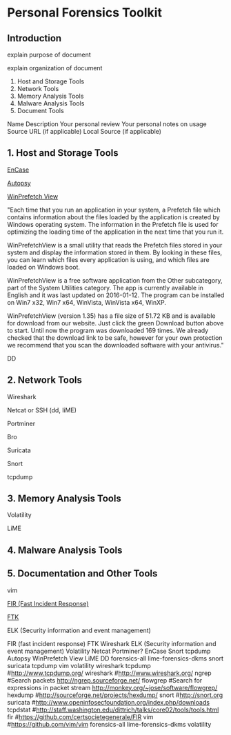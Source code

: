 # Personal Forensics Toolkit

## Introduction

explain purpose of document

explain organization of document

1. Host and Storage Tools
2. Network Tools
3. Memory Analysis Tools
4. Malware Analysis Tools
5. Document Tools

Name
Description
Your personal review
Your personal notes on usage
Source URL (if applicable)
Local Source (if applicable)

## 1. Host and Storage Tools
[EnCase](<https://www.guidancesoftware.com/encase-forensic>)

[Autopsy](<https://www.sleuthkit.org/autopsy/>)

[WinPrefetch View](<https://winprefetchview.soft112.com/>)

"Each time that you run an application in your system, a Prefetch file which contains information about the files loaded by the application is created by Windows operating system. The information in the Prefetch file is used for optimizing the loading time of the application in the next time that you run it.

WinPrefetchView is a small utility that reads the Prefetch files stored in your system and display the information stored in them. By looking in these files, you can learn which files every application is using, and which files are loaded on Windows boot. 

WinPrefetchView is a free software application from the Other subcategory, part of the System Utilities category. The app is currently available in English and it was last updated on 2016-01-12. The program can be installed on Win7 x32, Win7 x64, WinVista, WinVista x64, WinXP.

WinPrefetchView (version 1.35) has a file size of 51.72 KB and is available for download from our website. Just click the green Download button above to start. Until now the program was downloaded 169 times. We already checked that the download link to be safe, however for your own protection we recommend that you scan the downloaded software with your antivirus."

DD

## 2. Network Tools

Wireshark

Netcat or SSH (dd, liME)

Portminer

Bro

Suricata

Snort

tcpdump


## 3. Memory Analysis Tools

Volatility

LiME

## 4. Malware Analysis Tools



## 5. Documentation and Other Tools

vim

[FIR (Fast Incident Response)](<https://github.com/certsocietegenerale/FIR>)

[FTK](https://accessdata.com/products-services/forensic-toolkit-ftk)

ELK (Security information and event management)



FIR (fast incident response)
FTK
Wireshark
ELK (Security information and event management)
Volatility
Netcat
Portminer?
EnCase
Snort
tcpdump
Autopsy
WinPrefetch View
LiME
DD
forensics-all
lime-forensics-dkms
snort
suricata
tcpdump
vim
volatility
wireshark
tcpdump 
#http://www.tcpdump.org/
wireshark
#http://www.wireshark.org/
ngrep
#Search packets http://ngrep.sourceforge.net/
flowgrep
#Search for expressions in packet stream http://monkey.org/~jose/software/flowgrep/
hexdump
#http://sourceforge.net/projects/hexdump/
snort
#http://snort.org
suricata
#http://www.openinfosecfoundation.org/index.php/downloads
tcpdstat
#http://staff.washington.edu/dittrich/talks/core02/tools/tools.html
fir
#https://github.com/certsocietegenerale/FIR
vim
#https://github.com/vim/vim
forensics-all
lime-forensics-dkms
volatility
